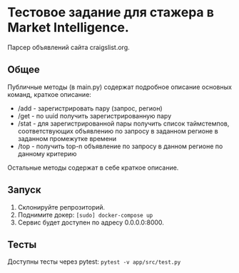 # Тестовое задание для стажера в Market Intelligence.

Парсер объявлений сайта craigslist.org.

## Общее

Публичные методы (в main.py) содержат подробное описание основных команд, краткое описание:

- /add - зарегистрировать пару (запрос, регион)
- /get - по uuid получить зарегистрированную пару
- /stat - для зарегистрированной пары получить список таймстемпов, соответствующих объявлению по запросу в заданном регионе в заданном промежутке времени
- /top - получить top-n объявление по запросу в данном регионе по данному критерию

Остальные методы содержат в себе краткое описание.

## Запуск

1. Склонируйте репрозиторий.
2. Поднимите докер:
```[sudo] docker-compose up```
3. Сервис будет доступен по адресу 0.0.0.0:8000.

## Тесты

Доступны тесты через pytest:
```pytest -v app/src/test.py```
